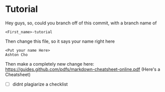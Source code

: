 # Tutorial
Hey guys, so, could you branch off of this commit, with a branch name of
```
<First_name>-tutorial
```

Then change this file, so it says your name right here
```
<Put your name Here>
Ashton Cho
```

Then make a completely new change here:
https://guides.github.com/pdfs/markdown-cheatsheet-online.pdf
(Here's a Cheatsheet)

- [ ] didnt plagiarize a checklist


